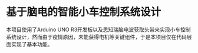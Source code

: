 # 基于脑电的智能小车控制系统设计  
本项目使用了Arduino UNO R3开发板以及思知瑞脑电波获取头带来实现小车控制系统设计，然而由于疫情原因，未能获得电机等关键组件，于是本项目仅在代码层面实现了基本功能。
